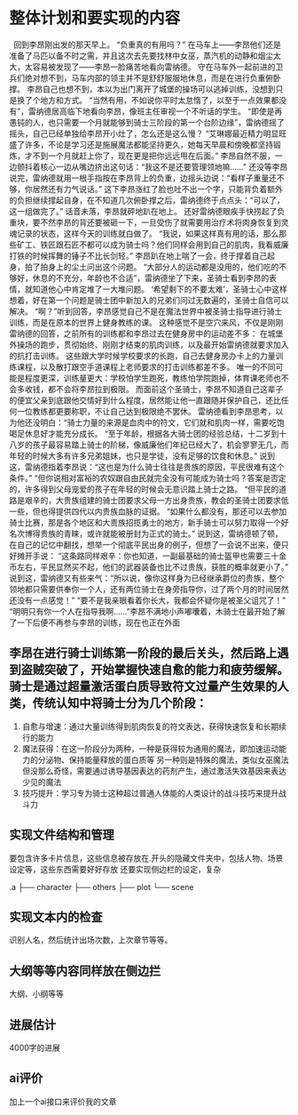 # 整体计划和要实现的内容
 
回到李昂刚出发的那天早上。
“负重真的有用吗？”
在马车上——李昂他们还是准备了马匹以备不时之需，并且这次去先要找林中女巫，蒸汽机的动静和烟尘太大，太容易被发现了——李昂一脸痛苦地看向雷纳德。
守在马车外一起前进的卫兵们绝对想不到，马车内部的领主并不是舒舒服服地休息，而是在进行负重俯卧撑。
李昂自己也想不到，本以为出门离开了城堡的操场可以逃掉训练，没想到只是换了个地方和方式。
“当然有用，不如说你平时太怠惰了，以至于一点效果都没有”，雷纳德居高临下地看向李昂，像班主任审视一个不听话的学生。
“即使是再愚钝的人，也只需要一个月就能够到骑士三阶段的第一个台阶边缘”，雷纳德摇了摇头，自己已经单独给李昂开小灶了，怎么还是这么慢？
“艾琳娜最近精力明显旺盛了许多，不论是学习还是施展魔法都能坚持更久，她每天早晨和傍晚都坚持锻炼，才不到一个月就赶上你了，现在更是把你远远甩在后面。”
李昂自然不服，一边颤抖着核心一边从嘴边挤出这句话：“我这不是还要管理领地嘛……”
还没等李昂说完，雷纳德就用一根手指按在李昂背上的负重，边摇头边说：“看样子重量还不够，你居然还有力气说话。”
这下李昂涨红了脸也吐不出一个字，只能背负着额外的负担继续撑起自身，在不知道几次俯卧撑之后，雷纳德终于点点头：“可以了，这一组做完了。”
话音未落，李昂就砰地趴在地上。
还好雷纳德眼疾手快捞起了负重块，要不然李昂的背还要被砸一下，一旦受伤了就需要用治疗术将肉身恢复到灵魂记录的状态，这样今天的训练就白做了。
“我说，如果这样真有用的话，那么那些矿工、铁匠跟石匠不都可以成为骑士吗？他们同样会用到自己的肌肉，我看威廉打铁的时候挥舞的锤子不比长剑轻。”
李昂趴在地上喘了一会，终于撑着自己起身，拍了拍身上的尘土问出这个问题。
“大部分人的运动都是没用的，他们吃的不够好，休息的不充分，年龄也不合适”，雷纳德坐了下来，圣骑士看到李昂的表情，就知道他心中肯定堆了一大堆问题。
‘希望剩下的不要太难’，圣骑士心中这样想着，好在第一个问题是骑士团中新加入的兄弟们问过无数遍的，圣骑士自信可以解决。
“啊？”听到回答，李昂感觉自己不是在魔法世界中被圣骑士指导进行骑士训练，而是在原本的世界上健身教练的课。
这种感觉不是空穴来风，不仅是刚刚雷纳德的回答，之前所有的训练都和李昂过去在健身房中的运动差不多：
在城堡外操场的跑步，贯彻始终、刚刚才结束的肌肉训练，以及最开始雷纳德就要求加入的抗打击训练。
这些跟大学时候学校要求的长跑，自己去健身房办卡上的力量训练课程，以及散打跟空手道课程上老师要求的打击训练都差不多。
唯一的不同可能是程度更深，训练量更大：学校怕学生跑死，教练怕学院跑掉，体育课老师也不会多收钱，都不会将李昂拉到极限。
而面前这个圣骑士，李昂不知道自己这辈子的便宜父亲到底跟他交情好到什么程度，居然能让他一直跟随并保护自己，还比任何一位教练都更要称职，不让自己达到极限绝不罢休。
雷纳德看到李昂思考，以为他还没明白：“骑士力量的来源是血肉中的符文，它们就和肌肉一样，需要吃饱喝足休息好才能充分成长。
“至于年龄，根据各大骑士团的经验总结，十二岁到十八岁的孩子最容易踏上骑士的阶梯，像威廉他们年纪已经大了，机会寥寥无几，而年轻的时候大多有许多兄弟姐妹，也只是学徒，没有足够的饮食和休息。”
说到这，雷纳德指着李昂说：“这也是为什么骑士往往是贵族的原因，平民很难有这个条件。”
“但你说相对富裕的农奴跟自由民就完全没有可能成为骑士吗？答案是否定的，许多得到父母宠爱的孩子在年轻的时候会无意识踏上骑士之路。
“但平民的道路是艰辛的，大贵族组建的骑士团要求父母一方出身贵族，教会的圣骑士团要求低一些，但也得提供四代以内贵族血脉的证据。
“如果什么都没有，那还可以去参加骑士比赛，那是各个地区和大贵族招揽勇士的地方，新手骑士可以努力取得一个好名次博得贵族的青睐，或许就能被册封为正式的骑士。”
说到这，雷纳德顿了顿，在自己的记忆中翻找，想举一个彻底平民出身的例子，但想了一会说不出来，便只好摊开手说：
“这条路同样艰辛：你也知道，一副最基础的骑士盔甲也需要三十金币左右，平民显然买不起，他们的武器装备也比不过贵族，获胜的概率就更小了。”
说到这，雷纳德又有些来气：“所以说，像你这样身为已经继承爵位的贵族，整个领地都只需要供奉你一个人，还有两位骑士在身旁指导你，过了两个月的时间居然还没有一点感觉！”
“要不是我亲眼看着你长大，我都会怀疑你是被圣父诅咒了！”
“明明只有你一个人在指导我啊……”李昂不满地小声嘟囔着，木骑士在最开始了解了一下后便不再参与李昂的训练，现在也正在外面
 
## 李昂在进行骑士训练第一阶段的最后关头，然后路上遇到盗贼突破了，开始掌握快速自愈的能力和疲劳缓解。骑士是通过超量激活蛋白质导致符文过量产生效果的人类，传统认知中将骑士分为几个阶段：
1. 自愈与增速：通过大量训练得到肌肉恢复的符文表达，获得快速恢复和长期续行的能力
2. 魔法获得：在这一阶段分为两种，一种是获得较为通用的魔法，即加速运动能力的分泌物、保持能量释放的蛋白质等
另一种则是特殊的魔法，类似女巫魔法但没那么奇怪，需要通过诱导基因表达的药剂产生，通过激活失效基因来表达少见的魔法
3. 技巧提升：学习专为骑士这种超过普通人体能的人类设计的战斗技巧来提升战斗力

## 实现文件结构和管理
要包含许多卡片信息，这些信息被存放在.开头的隐藏文件夹中，包括人物、场景设定等，这些东西需要好好存放
还要实现侧边栏的设定，复杂

.a
├── character
├── others
├── plot
└── scene

## 实现文本内的检查
识别人名，然后统计出场次数，上次章节等等。

## 大纲等等内容同样放在侧边拦
大纲、小纲等等

## 进展估计
4000字的进展

## ai评价
加上一个ai接口来评价我的文章